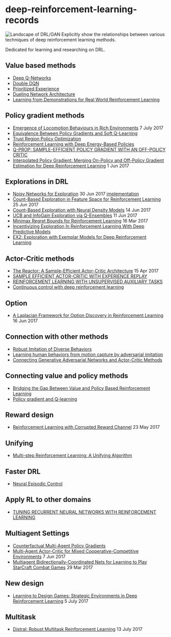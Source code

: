 # deep-reinforcement-learning-records
![Landscape of **DRL**/GAN](images/landscape.jpeg)
Explicitly show the relationships between various techniques of deep reinforcement learning methods.

Dedicated for learning and researching on DRL. 
## Value based methods
* [Deep Q-Networks](DQN.md)
* [Double DQN](DDQN.md)
* [Prioritized Experience](PER.md)
* [Dueling Network Architecture](Dueling.md)
* [Learning from Demonstrations for Real World Reinforcement Learning](DQfD.md)
## Policy gradient methods
* [Emergence of Locomotion Behaviours in Rich Environments](DPPO.md) 7 July 2017
* [Equivalence Between Policy Gradients and Soft Q-Learning](PGSQL.md)
* [Trust Region Policy Optimization](TRPO.md)
* [Reinforcement Learning with Deep Energy-Based Policies](DEBP.md)
* [Q-PROP: SAMPLE-EFFICIENT POLICY GRADIENT WITH AN OFF-POLICY CRITIC](QPROP.md)
* [Interpolated Policy Gradient: Merging On-Policy and Off-Policy Gradient Estimation for Deep Reinforcement Learning](IPG.md) 1 Jun 2017

## Explorations in DRL

* [Noisy Networks for Exploration](NoisyNet.md) 30 Jun 2017 [implementation](https://github.com/Kaixhin/NoisyNet-A3C)
* [Count-Based Exploration in Feature Space for Reinforcement Learning](PhiEB.md) 25 Jun 2017
* [Count-Based Exploration with Neural Density Models](NDM.md) 14 Jun 2017
* [UCB and InfoGain Exploration via Q-Ensembles](QEnsemble.md) 11 Jun 2017
* [Minimax Regret Bounds for Reinforcement Learning](MMRB.md) 16 Mar 2017
* [Incentivizing Exploration In Reinforcement Learning With Deep Predictive Models](incentivizing.md)
* [EX2: Exploration with Exemplar Models for Deep Reinforcement Learning](EX2.md)

## Actor-Critic methods

* [The Reactor: A Sample-Efficient Actor-Critic Architecture](REACTOR.md) 15 Apr 2017
* [SAMPLE EFFICIENT ACTOR-CRITIC WITH EXPERIENCE REPLAY](ACER.md)
* [REINFORCEMENT LEARNING WITH UNSUPERVISED AUXILIARY TASKS](UNREAL.md)
* [Continuous control with deep reinforcement learning](DDPG.md)

## Option

* [A Laplacian Framework for Option Discovery in Reinforcement Learning](LFOD.md) 16 Jun 2017

## Connection with other methods

* [Robust Imitation of Diverse Behaviors](GVG.md)
* [Learning human behaviors from motion capture by adversarial imitation](GAIL.md)
* [Connecting Generative Adversarial Networks and Actor-Critic Methods](GANAC.md)

## Connecting value and policy methods
* [Bridging the Gap Between Value and Policy Based Reinforcement Learning](PCL.md)
* [Policy gradient and Q-learning](PGQ.md)

## Reward design
* [Reinforcement Learning with Corrupted Reward Channel](RLCRC.md) 23 May 2017

## Unifying
* [Multi-step Reinforcement Learning: A Unifying Algorithm](MSRL.md)

## Faster DRL
* [Neural Episodic Control](NEC.md)

## Apply RL to other domains
* [TUNING RECURRENT NEURAL NETWORKS WITH REINFORCEMENT LEARNING](RLTUNER.md)

## Multiagent Settings
* [Counterfactual Multi-Agent Policy Gradients](COMA.md)
* [Multi-Agent Actor-Critic for Mixed Cooperative-Competitive Environments](MADDPG.md) 7 Jun 2017
* [Multiagent Bidirectionally-Coordinated Nets for Learning to Play StarCraft Combat Games](BiCNet.md) 29 Mar 2017

## New design
* [Learning to Design Games: Strategic Environments in Deep Reinforcement Learning](DualMDP.md) 5 July 2017

## Multitask
* [Distral: Robust Multitask Reinforcement Learning](Distral.md) 13 July 2017
